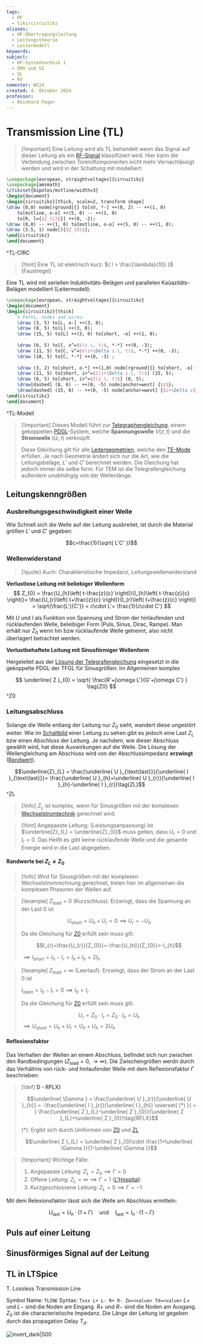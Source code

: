 ```yaml
---
tags:
  - RF
  - tikz/circuitikz
aliases:
  - HF-Übertragungsleitung
  - Leitungstheorie
  - Leitermodell
keywords: 
subject:
  - HF-Systemtechnik 1
  - EMV und SI
  - VL
  - KV
semester: WS24
created: 4. Oktober 2024
professor:
  - Reinhard Feger
---
```

 

# Transmission Line (TL)

> [!important] Eine Leitung wird als TL behandelt wenn das Signal auf dieser Leitung als ein [RF-Signal](RF-Signal.md) klassifiziert wird.
> Hier kann die Verbindung zwischen Toren/Komponenten nicht mehr Vernachlässigt werden und wird in der Schaltung mit modelliert:

```tikz
\usepackage[european, straightvoltages]{circuitikz}
\usepackage{amsmath}
\ctikzset{bipoles/mstline/width=3}
\begin{document}
\begin{circuitikz}[thick, scale=2, transform shape]
\draw (0,0) node[rground]{} to[sV, *-] ++(0, 2) -- ++(1, 0)
    to[mstline, o-o] ++(5, 0) -- ++(1, 0)
    to[R, l={$Z_{L}$}] ++(0, -2);
\draw (0,0) -- ++(1, 0) to[mstline, o-o] ++(5, 0) -- ++(1, 0);
\draw (3.5, 1) node[]{$Z_{0}$};
\end{circuitikz}
\end{document}
```

^TL-CIRC


> [!hint] Eine TL ist elektrisch kurz: ${ l > \frac{\lambda}{10} }$ (Faustregel)

Eine TL wird mit seriellen Induktivitäts-Belägen und parallelen Kaüazitäts-Belägen modelliert (Leitermodell):

```tikz
\usepackage[european, straightvoltages]{circuitikz}
\begin{document}
\begin{circuitikz}[thick]
	% Paths, nodes and wires:
	\draw (3, 5) to[L, o-] ++(3, 0);
	\draw (8, 5) to[L] ++(3, 0);
	\draw (15, 5) to[L] ++(3, 0) to[short, -o] ++(1, 0);
	
	\draw (6, 5) to[C, v^=$V(z.\, t)$, *-*] ++(0, -3);
	\draw (11, 5) to[C, v^=$V(z+\Delta z.\, t)$, *-*] ++(0, -3);
	\draw (18, 5) to[C, *-*] ++(0, -3) ;
	
	\draw (3, 2) to[short, o-*] ++(1,0) node[rground]{} to[short, -o] (19, 2);
	\draw (11, 5) to[short, i>^=$I(z+\Delta z.\, t)$] (15, 5);
	\draw (6, 5) to[short, i>^=$I(z.\, t)$] (8, 5);
	\draw[dashed] (8, 6) -- ++(0, -5) node[anchor=west] {$z$};
	\draw[dashed] (15, 6) -- ++(0, -5) node[anchor=west] {$z+\Delta z$};
\end{circuitikz}
\end{document}
```
^TL-Modell


> [!important] Dieses Modell führt zur [Telegraphengleichung](Telegraphengleichung.md),
> einem gekoppelten [PDGL](../Mathematik/Analysis/Partielle%20Differenzialgleichung.md)-System, welche **Spannungswelle** $V(z,t)$ und die **Stromwelle** $I(z,t)$ verknüpft.
> 
> Diese Gleichung gilt für alle [Leitergeometrien](Leitergeometrie.md), welche den [TE-Mode](Transversale%20Elektromagnetische%20Welle.md) erfüllen. Je nach Geometrie ändert sich nur die Art, wie die Leitungsbeläge, $L'$ und $C'$ berechnet werden. Die Gleichung hat jedoch immer die selbe form. 
> Für TEM ist die Telegrafengleichung außerdem *unabhängig* von der Wellenlänge.

## Leitungskenngrößen

### Ausbreitungsgeschwindigkeit einer Welle

Wie Schnell sich die Welle auf der Leitung ausbreitet, ist durch die Material größen $L'$ und $C'$ gegeben:

$$c=\frac{1}{\sqrt{ L'C' }}$$

### Wellenwiderstand

> [!quote] Auch: Charakteristische Impedanz, Leitungswellenwiderstand


**Verlustlose Leitung mit beliebiger Wellenform**
$$
Z_{0} = \frac{U_{h}\left( t-\frac{z}{c} \right)}{I_{h}\left( t-\frac{z}{c} \right)}= \frac{U_{r}\left( t+\frac{z}{c} \right)}{I_{r}\left( t+\frac{z}{c} \right)} = \sqrt{\frac{L'}{C'}} = c\cdot L'= \frac{1}{c\cdot C'}
$$


Mit $U$ und $I$ als Funktion von Spannung und Strom der hinlaufenden und rücklaufenden Welle, beleibiger Form (Puls, Sinus, Dirac, Rampe). Man erhält nur $Z_{0}$ wenn hin bzw rücklaufende Welle getrennt, also nicht überlagert betrachtet werden.

**Verlustbehaftete Leitung mit Sinusförmiger Wellenform**

Hergeleitet aus der [Lösung der Telegrafengleichung](Telegraphengleichung.md#^LSGTFGL) eingesetzt in die gekoppelte PDGL der TFGL für Sinusgrößen: Im Allgemeinen komplex

$$
\underline{ Z }_{0} = \sqrt{ \frac{R'+j\omega L'}{G'+j\omega C'} } \tag{Z0}
$$
^Z0

### Leitungsabschluss

Solange die Welle entlang der Leitung nur $Z_{0}$ sieht, wandert diese ungestört weiter.
Wie im [Schaltbild](#^TL-CIRC) einer Leitung zu sehen gibt es jedoch eine Last $Z_{L}$ bzw einen *Abschluss* der Leitung. Je nachdem, wie dieser Abschluss gewählt wird, hat diese Auswirkungen auf die Welle. Die Lösung der Wellengleichung am Abschluss wird von der Abschlussimpedanz **erzwingt** ([Randwert](../Mathematik/Analysis/Randwertprobleme.md)).

$$\underline{Z}_{L} = \frac{\underline{ U }_{\text{last}}}{\underline{ I }_{\text{last}}}= \frac{\underline{ U }_{h}+\underline{ U }_{r}}{\underline{ I }_{h}-\underline{ I }_{r}}\tag{ZL}$$
^ZL

> [!info] $Z_{L}$ ist komplex, wenn für Sinusgrößen mit der komplexen [Wechselstromtechnik](../Elektrotechnik/Wechselstromtechnik.md) gerechnet wird.

> [!hint] Angepasste Leitung: (Leistungsanpassung)
> Ist $\underline{Z}_{L} = \underline{Z}_{0}$ muss gelten, dass $U_{r}=0$ und $I_{r} = 0$.
> Das Heißt es gibt keine rücklaufende Welle und die gesamte Energie wird in die Last abgegeben.

#### Randwerte bei $Z_{L} \neq Z_{0}$

> [!info] Wird für Sinusgrößen mit der komplexen Wechselstromrechnung gerechnet, treten hier im allgemeinen die komplexen Phasoren der Wellen auf.

>[!example] $Z_{\text{load}}=0$ (Kurzschluss): Erzwingt, dass die Spannung an der Last 0 ist
> 
> $$U_{\text{short}}=U_{h}+U_{r}=0\implies U_{r}=-U_{h}$$
> 
> Da die Gleichung für [Z0](#^Z0) erfüllt sein muss gilt:
> 
> $$I_{r}=\frac{U_{r}}{Z_{0}}=-\frac{U_{h}}{Z_{0}}=-I_{h}$$
> 
> $\implies I_{\text{short}}=I_{h}-I_{r}=I_{h}+I_{h}=2I_{h}$
> 

>[!example] $Z_{\text{load}}=\infty$ (Leerlauf): Erzwingt, dass der Strom an der Last 0 ist
> 
> $I_{\text{open}}=I_{h}-I_{r}=0\implies I_{h}=I_{r}$
> 
> Da die Gleichung für [Z0](#^Z0) erfüllt sein muss gilt:
> 
> $$U_{r} = Z_{0}\cdot I_{r}=Z_{0}\cdot I_{h}=U_{h}$$
> $\implies U_{\text{short}}=U_{h}+U_{r}=U_{h}+U_{h}=2U_{h}$

#### Reflexionsfaktor

Das Verhalten der Wellen an einem Abschluss, befindet sich nun zwischen den Randbedingungen ($Z_{\text{load}}=0, \to \infty$). Die Zwischengrößen werdn durch das Verhältnis von rück- und hinlaufender Welle mit dem Reflexionsfaktor $\Gamma$ beschrieben:

> [!def] **D - RFLX)**
> 
> $$\underline{ \Gamma } = \frac{\underline{ U }_{r}}{\underline{ U }_{h}} = -\frac{\underline{ I }_{r}}{\underline{ I }_{h}} \overset{ (*) }{ = } \frac{\underline{ Z }_{L}-\underline{ Z }_{0}}{\underline{ Z }_{L}+\underline{ Z }_{0}}\tag{RFLX}$$
> 
> $(*)$: Ergibt sich durch Umformen von [Z0](#^Z0) und [ZL](#^ZL)
> 
> $$\underline{ Z }_{L} = \underline{ Z }_{0}\cdot \frac{1+\underline{ \Gamma }}{1-\underline{ \Gamma }}$$

> [!important] Wichtige Fälle:
> 1. Angepasste Leitung: $Z_{L}=Z_{0}\implies\Gamma=0$
> 2. Offene Leitung: $Z_{L}=\infty\implies\Gamma=1$ ([L'Hospital](../Mathematik/Analysis/L'Hospital.md))
> 3. Kurzgeschlossene Leitung: $Z_{L}=0\implies\Gamma=-1$

Mit dem Relexionsfaktor lässt sich die Welle am Abschluss ermitteln:

$$
U_{\text{last}} = U_{h}\cdot \left( 1+\Gamma \right)\quad \text{und} \quad I_{\text{last}} = I_{h}\cdot \left( 1-\Gamma \right)
$$

## Puls auf einer Leitung

## Sinusförmiges Signal auf der Leitung

## TL in LTSpice

T. Lossless Transmission Line

Symbol Name: `TLINE`
Syntax: `Txxx L+ L- R+ R- Zo=<value> Td=<value>`
$L+$ und $L-$ sind die Noden am Eingang.
$R+$ und $R-$ sind die Noden am Ausgang.
$Z_{0}$ ist die characteristische Impedanz.
Die Länge der Leitung ist gegeben durch das propagation Delay $T_{d}$.


![invert_dark|500](assets/LTSpiceTL.png)